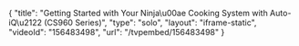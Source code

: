 {
    "title": "Getting Started with Your Ninja\u00ae Cooking System with Auto-iQ\u2122 (CS960 Series)",
    "type": "solo",
    "layout": "iframe-static",
    "videoId": "156483498",
    "url": "\/tvpembed\/156483498"
}